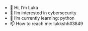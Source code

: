 - 👋 Hi, I’m Luka
- 👀 I’m interested in cybersecurity
- 🌱 I’m currently learning: python
- 📫 How to reach me: lukkshh#3849


<!--
**lukkshh/lukkshh** is a ✨ _special_ ✨ repository because its `README.md` (this file) appears on your GitHub profile.

